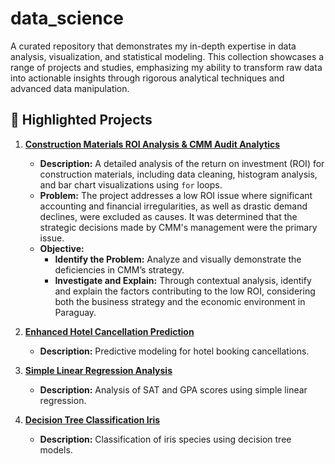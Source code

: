 # data_science
A curated repository that demonstrates my in-depth expertise in data analysis, visualization, and statistical modeling. This collection showcases a range of projects and studies, emphasizing my ability to transform raw data into actionable insights through rigorous analytical techniques and advanced data manipulation.

## 🚀 Highlighted Projects

1. **[Construction Materials ROI Analysis & CMM Audit Analytics](https://github.com/claraibarzabal-portfolio/construction_materials_roi_analysis_cmm_audit)**

   - **Description:** A detailed analysis of the return on investment (ROI) for construction materials, including data cleaning, histogram analysis, and bar chart visualizations using `for` loops.
   - **Problem:** The project addresses a low ROI issue where significant accounting and financial irregularities, as well as drastic demand declines, were excluded as causes. It was determined that the strategic decisions made by CMM's management were the primary issue.
   - **Objective:**
     - **Identify the Problem:** Analyze and visually demonstrate the deficiencies in CMM’s strategy.
     - **Investigate and Explain:** Through contextual analysis, identify and explain the factors contributing to the low ROI, considering both the business strategy and the economic environment in Paraguay.

2. **[Enhanced Hotel Cancellation Prediction](https://github.com/claraibarzabal-portfolio/enhanced-hotel-cancellation-prediction)**

   - **Description:** Predictive modeling for hotel booking cancellations.

3. **[Simple Linear Regression Analysis](https://github.com/claraibarzabal-portfolio/simple-linear-regression-analysis)**

   - **Description:** Analysis of SAT and GPA scores using simple linear regression.

4. **[Decision Tree Classification Iris](https://github.com/claraibarzabal-portfolio/decision_tree_classification_iris)**

   - **Description:** Classification of iris species using decision tree models.
